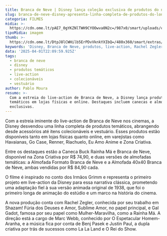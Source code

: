 ```yaml
---
title: Branca de Neve | Disney lança coleção exclusiva de produtos do novo filme
slug: branca-de-neve-disney-apresenta-linha-completa-de-produtos-do-longa
categoria: FILMES
midia: >-
  https://cdn.ome.lt/pAE7_0gYKZNlTWH9CYOOwva0N2c=/987x0/smart/uploads/conteudo/fotos/Design_sem_nome_-_2025-04-01T190500.649.png
tipoMidia: imagem
thumb: >-
  https://cdn.ome.lt/DtpJ8lCWHilb5ErPDvVknkYXIbQ=/480x360/smart/extras/conteudos/Design_sem_nome_-_2025-04-01T190500.649.png
keywords: 'Disney, Branca de Neve, produtos, live-action, Rachel Zegler, Gal Gadot'
data: '2025-04-01T22:09:59.925Z'
tags:
  - branca de neve
  - disney
  - produtos temáticos
  - live-action
  - colecionáveis
  - vestuário
author: Pablo Moura
resumo: >-
  Com a estreia do live-action de Branca de Neve, a Disney lança produtos
  temáticos em lojas físicas e online. Destaques incluem canecas e almofadas
  exclusivas.
---
```


Com a estreia iminente do live-action de Branca de Neve nos cinemas, a Disney desvendou uma linha completa de produtos temáticos, abrangendo desde acessórios até itens colecionáveis e vestuário. Esses produtos estão disponíveis tanto em lojas físicas quanto online, em varejistas como Havaianas, Go Case, Renner, Riachuelo, Eu Amo Anime e Zona Criativa.

Entre os destaques estão a Caneca Buck Rainha Má e Branca de Neve, disponível na Zona Criativa por R$ 74,90, e duas versões de almofadas temáticas: a Almofada Formato Branca de Neve e a Almofada 40x40 Branca de Neve, ambas vendidas por R$ 84,90 cada.

O filme é inspirado no conto dos Irmãos Grimm e representa o primeiro projeto em live-action da Disney para essa narrativa clássica, prometendo uma adaptação fiel à sua versão animada original de 1938, que foi o primeiro longa de animação do estúdio e um marco na história do cinema.

A nova produção conta com Rachel Zegler, conhecida por seu trabalho em Shazam! Fúria dos Deuses e Amor, Sublime Amor, no papel principal, e Gal Gadot, famosa por seu papel como Mulher-Maravilha, como a Rainha Má. A direção está a cargo de Marc Webb, conhecido por O Espetacular Homem-Aranha, e a música fica por conta de Benj Pasek e Justin Paul, a dupla criativa por trás de sucessos como La La Land e O Rei do Show.
